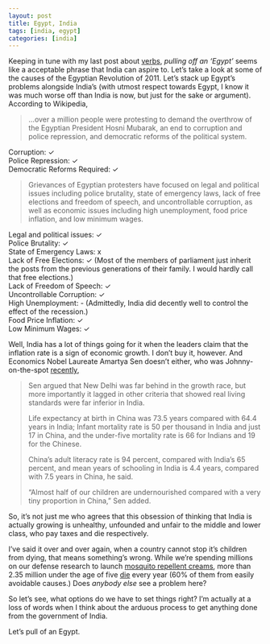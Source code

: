 ```yaml
---
layout: post
title: Egypt, India
tags: [india, egypt]
categories: [india]
---
```


Keeping in tune with my last post about [verbs][], *pulling off an
‘Egypt’* seems like a acceptable phrase that India can aspire to. Let’s
take a look at some of the causes of the Egyptian Revolution of 2011.
Let’s stack up Egypt’s problems alongside India’s (with utmost respect
towards Egypt, I know it was much worse off than India is now, but just
for the sake or argument). According to Wikipedia,

> …over a million people were protesting to demand the overthrow of the
> Egyptian President Hosni Mubarak, an end to corruption and police
> repression, and democratic reforms of the political system.

Corruption: ✓  
Police Repression: ✓  
Democratic Reforms Required: ✓

> Grievances of Egyptian protesters have focused on legal and political
> issues including police brutality, state of emergency laws, lack of
> free elections and freedom of speech, and uncontrollable corruption,
> as well as economic issues including high unemployment, food price
> inflation, and low minimum wages.

Legal and political issues: ✓  
Police Brutality: ✓  
State of Emergency Laws: x  
Lack of Free Elections: ✓ (Most of the members of parliament just
inherit the posts from the previous generations of their family. I would
hardly call that free elections.)  
Lack of Freedom of Speech: ✓  
Uncontrollable Corruption: ✓  
High Unemployment: - (Admittedly, India did decently well to control the
effect of the recession.)  
Food Price Inflation: ✓  
Low Minimum Wages: ✓

Well, India has a lot of things going for it when the leaders claim that
the inflation rate is a sign of economic growth. I don’t buy it,
however. And Economics Nobel Laureate Amartya Sen doesn’t either, who
was Johnny-on-the-spot [recently][],

> Sen argued that New Delhi was far behind in the growth race, but more
> importantly it lagged in other criteria that showed real living
> standards were far inferior in India.
>
> Life expectancy at birth in China was 73.5 years compared with 64.4
> years in India; Infant mortality rate is 50 per thousand in India and
> just 17 in China, and the under-five mortality rate is 66 for Indians
> and 19 for the Chinese.
>
> China’s adult literacy rate is 94 percent, compared with India’s 65
> percent, and mean years of schooling in India is 4.4 years, compared
> with 7.5 years in China, he said.
>
> “Almost half of our children are undernourished compared with a very
> tiny proportion in China,” Sen added.

So, it’s not just me who agrees that this obsession of thinking that
India is actually growing is unhealthy, unfounded and unfair to the
middle and lower class, who pay taxes and die respectively.

I’ve said it over and over again, when a country cannot stop it’s
children from dying, that means something’s wrong. While we’re spending
millions on our defense research to launch [mosquito repellent
creams][], more than 2.35 million under the age of five [die][] every
year (60% of them from easily avoidable causes.) Does *anybody else* see
a problem here?

So let’s see, what options do we have to set things right? I’m actually
at a loss of words when I think about the arduous process to get
anything done from the government of India.

Let’s pull of an Egypt.

  [verbs]: http://blog.hardikr.com/post/3196114018/call-me
  [recently]: http://www.google.com/hostednews/afp/article/ALeqM5hPEP4v8X3uqX4vQ-KSlAVXxbqY0A?docId=CNG.26f85a77fe573d0130a10eb475c1a65e.c41
  [mosquito repellent creams]: http://news.google.co.in/news/url?sa=t&ct2=in/0_0_s_0_0_t&ct3=MAA4AEgAUABgAWoCaW4&usg=AFQjCNGwSh9GKChv4xi-cOLtqmY8CMYjfw&cid=8797660069560&ei=rohbTaCbK8G3cKXNzN0C&rt=SEARCH&vm=STANDARD&url=http://timesofindia.indiatimes.com/india/DRDO-develops-mosquito-repellent-cream/articleshow/7496555.cms
  [die]: http://www.reuters.com/article/2010/11/13/us-india-deaths-child-idUSTRE6AC01Y20101113
